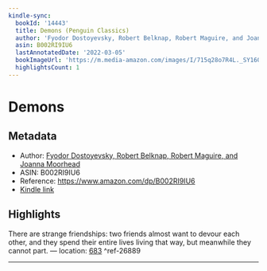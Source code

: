 ```yaml
---
kindle-sync:
  bookId: '14443'
  title: Demons (Penguin Classics)
  author: 'Fyodor Dostoyevsky, Robert Belknap, Robert Maguire, and Joanna Moorhead'
  asin: B002RI9IU6
  lastAnnotatedDate: '2022-03-05'
  bookImageUrl: 'https://m.media-amazon.com/images/I/715q28o7R4L._SY160.jpg'
  highlightsCount: 1
---
```

# Demons
## Metadata
* Author: [Fyodor Dostoyevsky, Robert Belknap, Robert Maguire, and Joanna Moorhead](https://www.amazon.comundefined)
* ASIN: B002RI9IU6
* Reference: https://www.amazon.com/dp/B002RI9IU6
* [Kindle link](kindle://book?action=open&asin=B002RI9IU6)

## Highlights
There are strange friendships: two friends almost want to devour each other, and they spend their entire lives living that way, but meanwhile they cannot part. — location: [683](kindle://book?action=open&asin=B002RI9IU6&location=683) ^ref-26889

---
